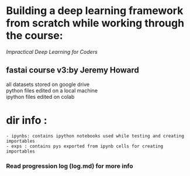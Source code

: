 # Building a deep learning framework from scratch while working through the course: <br>
<i>Impractical Deep Learning for Coders</i><br>
## <strong>fastai course v3:by Jeremy Howard</strong>

all datasets stored on google drive <br>
python files edited on a local machine <br> 
ipython files edited on colab <br>

# dir info :
	- ipynbs: contains ipython notebooks used while testing and creating importables
	- exps : contains pys exported from ipynb cells for creating importables
	
### Read progression log (log.md) for more info
